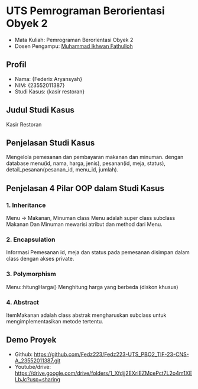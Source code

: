 #  UTS Pemrograman Berorientasi Obyek 2
<ul>
  <li>Mata Kuliah: Pemrograman Berorientasi Obyek 2</li>
  <li>Dosen Pengampu: <a href="https://github.com/Muhammad-Ikhwan-Fathulloh">Muhammad Ikhwan Fathulloh</a></li>
</ul>

## Profil
<ul>
  <li>Nama: {Federix Aryansyah}</li>
  <li>NIM: {23552011387}</li>
  <li>Studi Kasus: {kasir restoran}</li>
</ul>

## Judul Studi Kasus
<p>Kasir Restoran</p>

## Penjelasan Studi Kasus
<p>Mengelola pemesanan dan pembayaran makanan dan minuman. dengan database menu(id, nama, harga, jenis), pesanan(id, meja, status), detail_pesanan(pesanan_id, menu_id, jumlah).</p>

## Penjelasan 4 Pilar OOP dalam Studi Kasus

### 1. Inheritance
<p> Menu -> Makanan, Minuman 
    class Menu adalah super class
    subclass Makanan Dan Minuman mewarisi atribut dan method dari Menu.</p>

### 2. Encapsulation
<p>Informasi Pemesanan
    id, meja dan status pada pemesanan disimpan dalam class dengan akses private.</p>

### 3. Polymorphism
<p>Menu::hitungHarga() 
    Menghitung harga yang berbeda (diskon khusus)</p>

### 4. Abstract
<p>ItemMakanan adalah class abstrak mengharuskan subclass untuk mengimplementasikan metode tertentu.</p>

## Demo Proyek
<ul>
  <li>Github: <a href="">https://github.com/Fedz223/Fedz223-UTS_PBO2_TIF-23-CNS-A_23552011387.git</a></li>
  <li>Youtube/drive: <a href="">https://drive.google.com/drive/folders/1_Xfdjj2EXrIEZMcePct7L2o4m1XELbJc?usp=sharing</a></li>
</ul>

